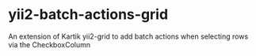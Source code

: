 # yii2-batch-actions-grid
An extension of Kartik yii2-grid to add batch actions when selecting rows via the CheckboxColumn
